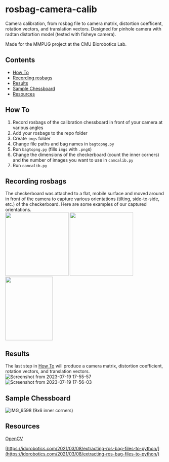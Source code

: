 # rosbag-camera-calib
Camera calibration, from rosbag file to camera matrix, distortion coefficent, rotation vectors, and translation vectors. Designed for pinhole camera with radtan distortion model (tested with fisheye camera). 

Made for the MMPUG project at the CMU Biorobotics Lab.

## Contents
* [How To](https://github.com/vichan7/rosbag-camera-calib/tree/main#how-to)  
* [Recording rosbags](https://github.com/vichan7/rosbag-camera-calib/tree/main#recording-rosbags)  
* [Results](https://github.com/vichan7/rosbag-camera-calib/tree/main#results)
* [Sample Chessboard](https://github.com/vichan7/rosbag-camera-calib/tree/main#sample-chessboard)
* [Resources](https://github.com/vichan7/rosbag-camera-calib/tree/main#resources)

## How To
1. Record rosbags of the calibration chessboard in front of your camera at various angles
2. Add your rosbags to the repo folder
3. Create `imgs` folder
4. Change file paths and bag names in `bagtopng.py`
5. Run `bagtopng.py` (fills `imgs` with `.png`s)
7. Change the dimensions of the checkerboard (count the inner corners) and the number of images you want to use in `camcalib.py`
8. Run `camcalib.py`

## Recording rosbags
The checkerboard was attached to a flat, mobile surface and moved around in front of the camera to capture various orientations (tilting, side-to-side, etc.) of the checkerboard. Here are some examples of our captured orientations.  
<img src="https://github.com/vichan7/rosbag-camera-calib/assets/100101338/61eaff56-ae23-4e24-8981-7ea271bf4e1d" width="200" height="200">
<img src="https://github.com/vichan7/rosbag-camera-calib/assets/100101338/64af1d47-82b8-47f3-97f1-3be257a770fc" width="200" height="200">
<img src="https://github.com/vichan7/rosbag-camera-calib/assets/100101338/7b91d423-8783-447d-a3a3-544e928ed029" width="150" height="200">

## Results
The last step in [How To](https://github.com/vichan7/rosbag-camera-calib/tree/main#how-to) will produce a camera matrix, distortion coefficient, rotation vectors, and translation vectors.  
![Screenshot from 2023-07-19 17-55-57](https://github.com/vichan7/rosbag-camera-calib/assets/100101338/8bda46f3-79bf-4746-91f4-25f8cd7c7551)
![Screenshot from 2023-07-19 17-56-03](https://github.com/vichan7/rosbag-camera-calib/assets/100101338/168680b6-cda5-4f5f-8825-2ad8c0d37ad0)



## Sample Chessboard
![IMG_6598](https://github.com/vichan7/ros-camera-calib/assets/117228381/1e17886e-89ec-46f8-af90-678717c69ad5)
(9x6 inner corners)

## Resources
[OpenCV](https://www.geeksforgeeks.org/camera-calibration-with-python-opencv/#)

[https://idorobotics.com/2021/03/08/extracting-ros-bag-files-to-python/](https://idorobotics.com/2021/03/08/extracting-ros-bag-files-to-python/)

